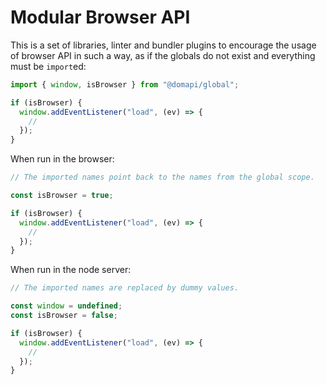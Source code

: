 # Modular Browser API

This is a set of libraries, linter and bundler plugins to encourage the usage
of browser API in such a way, as if the globals do not exist and everything
must be `import`ed:

```javascript
import { window, isBrowser } from "@domapi/global";

if (isBrowser) {
  window.addEventListener("load", (ev) => {
    //
  });
}
```

When run in the browser:

```javascript
// The imported names point back to the names from the global scope.

const isBrowser = true;

if (isBrowser) {
  window.addEventListener("load", (ev) => {
    //
  });
}
```

When run in the node server:

```javascript
// The imported names are replaced by dummy values.

const window = undefined;
const isBrowser = false;

if (isBrowser) {
  window.addEventListener("load", (ev) => {
    //
  });
}
```
